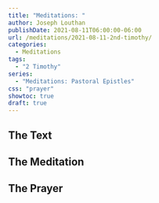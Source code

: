 ```yaml
---
title: "Meditations: "
author: Joseph Louthan
publishDate: 2021-08-11T06:00:00-06:00
url: /meditations/2021-08-11-2nd-timothy/
categories:
  - Meditations
tags:
  - "2 Timothy"
series:
  - "Meditations: Pastoral Epistles"
css: "prayer"
showtoc: true
draft: true
---
```


## The Text


## The Meditation


## The Prayer

<div style="font-variant: small-caps;">

</div>

```text

```
